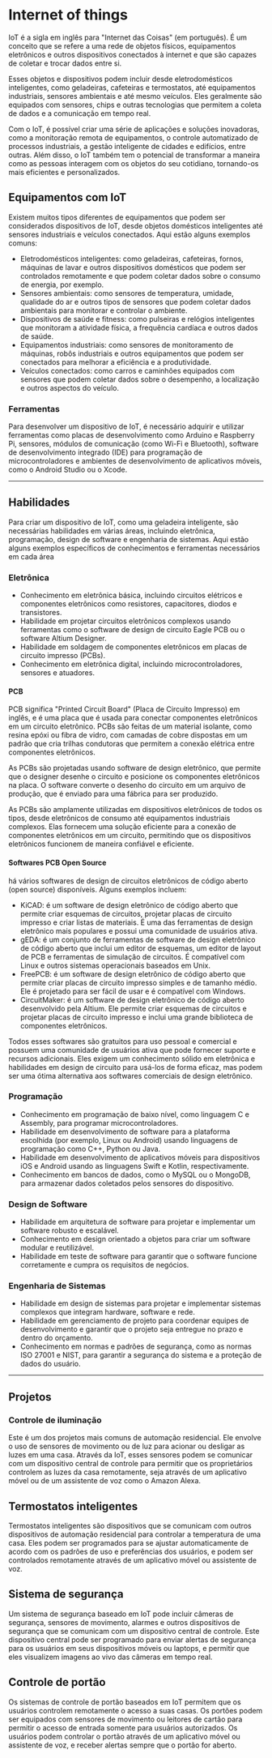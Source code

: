 # Internet of things

IoT é a sigla em inglês para "Internet das Coisas" (em português). É um conceito que se refere a uma rede de objetos físicos, equipamentos eletrônicos e outros dispositivos conectados à internet e que são capazes de coletar e trocar dados entre si.

Esses objetos e dispositivos podem incluir desde eletrodomésticos inteligentes, como geladeiras, cafeteiras e termostatos, até equipamentos industriais, sensores ambientais e até mesmo veículos. Eles geralmente são equipados com sensores, chips e outras tecnologias que permitem a coleta de dados e a comunicação em tempo real.

Com o IoT, é possível criar uma série de aplicações e soluções inovadoras, como a monitoração remota de equipamentos, o controle automatizado de processos industriais, a gestão inteligente de cidades e edifícios, entre outras. Além disso, o IoT também tem o potencial de transformar a maneira como as pessoas interagem com os objetos do seu cotidiano, tornando-os mais eficientes e personalizados.

## Equipamentos com IoT

Existem muitos tipos diferentes de equipamentos que podem ser considerados dispositivos de IoT, desde objetos domésticos inteligentes até sensores industriais e veículos conectados. Aqui estão alguns exemplos comuns:

- Eletrodomésticos inteligentes: como geladeiras, cafeteiras, fornos, máquinas de lavar e outros dispositivos domésticos que podem ser controlados remotamente e que podem coletar dados sobre o consumo de energia, por exemplo.
- Sensores ambientais: como sensores de temperatura, umidade, qualidade do ar e outros tipos de sensores que podem coletar dados ambientais para monitorar e controlar o ambiente.
- Dispositivos de saúde e fitness: como pulseiras e relógios inteligentes que monitoram a atividade física, a frequência cardíaca e outros dados de saúde.
- Equipamentos industriais: como sensores de monitoramento de máquinas, robôs industriais e outros equipamentos que podem ser conectados para melhorar a eficiência e a produtividade.
- Veículos conectados: como carros e caminhões equipados com sensores que podem coletar dados sobre o desempenho, a localização e outros aspectos do veículo.

### Ferramentas

Para desenvolver um dispositivo de IoT, é necessário adquirir e utilizar ferramentas como placas de desenvolvimento como Arduino e Raspberry Pi, sensores, módulos de comunicação (como Wi-Fi e Bluetooth), software de desenvolvimento integrado (IDE) para programação de microcontroladores e ambientes de desenvolvimento de aplicativos móveis, como o Android Studio ou o Xcode.

------

## Habilidades

Para criar um dispositivo de IoT, como uma geladeira inteligente, são necessárias habilidades em várias áreas, incluindo eletrônica, programação, design de software e engenharia de sistemas. Aqui estão alguns exemplos específicos de conhecimentos e ferramentas necessários em cada área

### Eletrônica

- Conhecimento em eletrônica básica, incluindo circuitos elétricos e componentes eletrônicos como resistores, capacitores, diodos e transistores.
- Habilidade em projetar circuitos eletrônicos complexos usando ferramentas como o software de design de circuito Eagle PCB ou o software Altium Designer.
- Habilidade em soldagem de componentes eletrônicos em placas de circuito impresso (PCBs).
- Conhecimento em eletrônica digital, incluindo microcontroladores, sensores e atuadores.

#### PCB

PCB significa "Printed Circuit Board" (Placa de Circuito Impresso) em inglês, e é uma placa que é usada para conectar componentes eletrônicos em um circuito eletrônico. PCBs são feitas de um material isolante, como resina epóxi ou fibra de vidro, com camadas de cobre dispostas em um padrão que cria trilhas condutoras que permitem a conexão elétrica entre componentes eletrônicos.

As PCBs são projetadas usando software de design eletrônico, que permite que o designer desenhe o circuito e posicione os componentes eletrônicos na placa. O software converte o desenho do circuito em um arquivo de produção, que é enviado para uma fábrica para ser produzido.

As PCBs são amplamente utilizadas em dispositivos eletrônicos de todos os tipos, desde eletrônicos de consumo até equipamentos industriais complexos. Elas fornecem uma solução eficiente para a conexão de componentes eletrônicos em um circuito, permitindo que os dispositivos eletrônicos funcionem de maneira confiável e eficiente.

#### Softwares PCB Open Source

há vários softwares de design de circuitos eletrônicos de código aberto (open source) disponíveis. Alguns exemplos incluem:

- KiCAD: é um software de design eletrônico de código aberto que permite criar esquemas de circuitos, projetar placas de circuito impresso e criar listas de materiais. É uma das ferramentas de design eletrônico mais populares e possui uma comunidade de usuários ativa.
- gEDA: é um conjunto de ferramentas de software de design eletrônico de código aberto que inclui um editor de esquemas, um editor de layout de PCB e ferramentas de simulação de circuitos. É compatível com Linux e outros sistemas operacionais baseados em Unix.
- FreePCB: é um software de design eletrônico de código aberto que permite criar placas de circuito impresso simples e de tamanho médio. Ele é projetado para ser fácil de usar e é compatível com Windows.
- CircuitMaker: é um software de design eletrônico de código aberto desenvolvido pela Altium. Ele permite criar esquemas de circuitos e projetar placas de circuito impresso e inclui uma grande biblioteca de componentes eletrônicos.

Todos esses softwares são gratuitos para uso pessoal e comercial e possuem uma comunidade de usuários ativa que pode fornecer suporte e recursos adicionais. Eles exigem um conhecimento sólido em eletrônica e habilidades em design de circuito para usá-los de forma eficaz, mas podem ser uma ótima alternativa aos softwares comerciais de design eletrônico.

### Programação

- Conhecimento em programação de baixo nível, como linguagem C e Assembly, para programar microcontroladores.
- Habilidade em desenvolvimento de software para a plataforma escolhida (por exemplo, Linux ou Android) usando linguagens de programação como C++, Python ou Java.
- Habilidade em desenvolvimento de aplicativos móveis para dispositivos iOS e Android usando as linguagens Swift e Kotlin, respectivamente.
- Conhecimento em bancos de dados, como o MySQL ou o MongoDB, para armazenar dados coletados pelos sensores do dispositivo.

### Design de Software

- Habilidade em arquitetura de software para projetar e implementar um software robusto e escalável.
- Conhecimento em design orientado a objetos para criar um software modular e reutilizável.
- Habilidade em teste de software para garantir que o software funcione corretamente e cumpra os requisitos de negócios.

### Engenharia de Sistemas

- Habilidade em design de sistemas para projetar e implementar sistemas complexos que integram hardware, software e rede.
- Habilidade em gerenciamento de projeto para coordenar equipes de desenvolvimento e garantir que o projeto seja entregue no prazo e dentro do orçamento.
- Conhecimento em normas e padrões de segurança, como as normas ISO 27001 e NIST, para garantir a segurança do sistema e a proteção de dados do usuário.

------

## Projetos 

### Controle de iluminação

Este é um dos projetos mais comuns de automação residencial. Ele envolve o uso de sensores de movimento ou de luz para acionar ou desligar as luzes em uma casa. Através da IoT, esses sensores podem se comunicar com um dispositivo central de controle para permitir que os proprietários controlem as luzes da casa remotamente, seja através de um aplicativo móvel ou de um assistente de voz como o Amazon Alexa.

## Termostatos inteligentes

Termostatos inteligentes são dispositivos que se comunicam com outros dispositivos de automação residencial para controlar a temperatura de uma casa. Eles podem ser programados para se ajustar automaticamente de acordo com os padrões de uso e preferências dos usuários, e podem ser controlados remotamente através de um aplicativo móvel ou assistente de voz.

## Sistema de segurança

Um sistema de segurança baseado em IoT pode incluir câmeras de segurança, sensores de movimento, alarmes e outros dispositivos de segurança que se comunicam com um dispositivo central de controle. Este dispositivo central pode ser programado para enviar alertas de segurança para os usuários em seus dispositivos móveis ou laptops, e permitir que eles visualizem imagens ao vivo das câmeras em tempo real.

## Controle de portão

Os sistemas de controle de portão baseados em IoT permitem que os usuários controlem remotamente o acesso a suas casas. Os portões podem ser equipados com sensores de movimento ou leitores de cartão para permitir o acesso de entrada somente para usuários autorizados. Os usuários podem controlar o portão através de um aplicativo móvel ou assistente de voz, e receber alertas sempre que o portão for aberto.